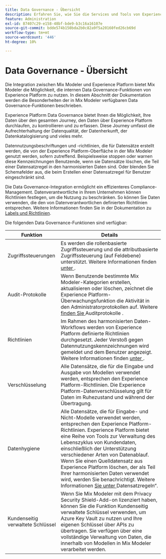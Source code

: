 ```yaml
---
title: Data Governance - Übersicht
description: Erfahren Sie, wie Sie die Services und Tools von Experience Platform verwenden, mit denen Sie Ihre erfassten Erlebnisdaten steuern können. So halten Sie Ihre Geschäftspraktiken, rechtlichen Verpflichtungen und Ihren Entwicklungsprozess ein.
feature: Administration
exl-id: 87407c29-e158-48bf-bde9-b3c16a16107e
source-git-commit: bdde574b150bda2b0c82a9f5a20160fed26cb69d
workflow-type: tm+mt
source-wordcount: '446'
ht-degree: 10%

---
```


# Data Governance - Übersicht

Die Integration zwischen Mix Modeler und Experience Platform bietet Mix Modeler die Möglichkeit, die internen Data Governance-Funktionen von Experience Platform zu nutzen. In diesem Abschnitt der Dokumentation werden die Besonderheiten der in Mix Modeler verfügbaren Data Governance-Funktionen beschrieben.

Experience Platform Data Governance bietet Ihnen die Möglichkeit, Ihre Daten über den gesamten Journey, den Daten über Experience Platform durchlaufen, zu kontrollieren und zu erfassen. Diese Journey umfasst die Aufrechterhaltung der Datenqualität, der Datenherkunft, der Datenkatalogisierung und vieles mehr.

Datennutzungsbeschriftungen und -richtlinien, die für Datensätze erstellt werden, die von der Experience Platform-Oberfläche in der Mix Modeler genutzt werden, sofern zutreffend. Beispielsweise stoppen oder warnen diese Kennzeichnungen Benutzende, wenn sie Datensätze löschen, die Teil einer Datensatzregel in den harmonisierten Daten sind. Oder blenden Sie Schemafelder aus, die beim Erstellen einer Datensatzregel für Benutzer eingeschränkt sind.

Die Data Governance-Integration ermöglicht ein effizienteres Compliance-Management. Datenverantwortliche in Ihrem Unternehmen können Richtlinien festlegen, um die Nutzung zu beschränken. So können Sie Daten verwenden, die den von Datenverantwortlichen definierten Richtlinien entsprechen. Weitere Informationen finden Sie in der Dokumentation zu [Labels und Richtlinien](https://experienceleague.adobe.com/en/docs/analytics-platform/using/cja-dataviews/data-governance).

Die folgenden Data Governance-Funktionen sind verfügbar:

| Funktion | Details |
|---|---|
| Zugriffssteuerungen | Es werden die rollenbasierte Zugriffssteuerung und die attributbasierte Zugriffssteuerung (auf Feldebene) unterstützt. Weitere Informationen finden [ unter ](access-controls.md). |
| Audit-Protokolle | Wenn Benutzende bestimmte Mix Modeler-Kategorien erstellen, aktualisieren oder löschen, zeichnet die Experience Platform-Überwachungsfunktion die Aktivität in den Administratorprotokollen auf. Weitere [ finden Sie ](audit-logs.md) Auditprotokolle . |
| Richtlinien | Im Rahmen des harmonisierten Daten-Workflows werden von Experience Platform definierte Richtlinien durchgesetzt. Jeder Verstoß gegen Datennutzungskennzeichnungen wird gemeldet und dem Benutzer angezeigt. Weitere Informationen finden [ unter ](policies.md). |
| Verschlüsselung | Alle Datensätze, die für die Eingabe und Ausgabe von Modellen verwendet werden, entsprechen den Experience Platform-Richtlinien. Die Experience Platform-Datenverschlüsselung gilt für Daten im Ruhezustand und während der Übertragung. |
| Datenhygiene | Alle Datensätze, die für Eingabe- und Nicht-Modelle verwendet werden, entsprechen den Experience Platform-Richtlinien. Experience Platform bietet eine Reihe von Tools zur Verwaltung des Lebenszyklus von Kundendaten, einschließlich der Unterstützung verschiedener Arten von Datenablauf. Wenn Sie einen Quelldatensatz aus Experience Platform löschen, der als Teil Ihrer harmonisierten Daten verwendet wird, werden Sie benachrichtigt. Weitere Informationen [ Sie unter ](/help/harmonize-data/dataset-rules.md)Datensatzregeln“. |
| Kundenseitig verwaltete Schlüssel | Wenn Sie Mix Modeler mit dem Privacy Security Shield-Add-on lizenziert haben, können Sie die Funktion Kundenseitig verwaltete Schlüssel verwenden, um Azure Key Vault zu nutzen und Ihre eigenen Schlüssel über APIs zu übertragen. Sie verfügen über eine vollständige Verwaltung von Daten, die innerhalb von Modellen in Mix Modeler verarbeitet werden. |
